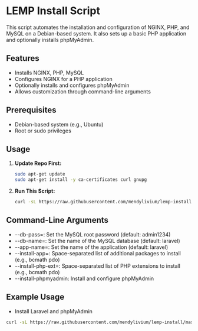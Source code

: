 # LEMP Install Script

This script automates the installation and configuration of NGINX, PHP, and MySQL on a Debian-based system. It also sets up a basic PHP application and optionally installs phpMyAdmin.

## Features

- Installs NGINX, PHP, MySQL
- Configures NGINX for a PHP application
- Optionally installs and configures phpMyAdmin
- Allows customization through command-line arguments

## Prerequisites

- Debian-based system (e.g., Ubuntu)
- Root or sudo privileges

## Usage

1. **Update Repo First:**

   ```bash
   sudo apt-get update
   sudo apt-get install -y ca-certificates curl gnupg

2. **Run This Script:**
    ```bash
    curl -sL https://raw.githubusercontent.com/mendylivium/lemp-install/master/install-lemp.sh | sudo bash -s
## Command-Line Arguments
- --db-pass=<password>: Set the MySQL root password (default: admin1234)
- --db-name=<database>: Set the name of the MySQL database (default: laravel)
- --app-name=<name>: Set the name of the application (default: laravel)
- --install-app=<extensions>: Space-separated list of additional packages to install (e.g., bcmath pdo)
- --install-php-ext=<extensions>: Space-separated list of PHP extensions to install (e.g., bcmath pdo)
- --install-phpmyadmin: Install and configure phpMyAdmin

## Example Usage
- Install Laravel and phpMyAdmin
```bash
curl -sL https://raw.githubusercontent.com/mendylivium/lemp-install/master/install-lemp.sh | sudo bash -s -- --install-php-ext="mbstring xmlrpc gd xml cli zip curl bcmath sqlite3" --install-app="pdo pdo_mysql" --install-phpmyadmin --install-laravel


